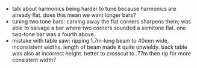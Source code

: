 * talk about harmonics being harder to tune because harmonics are already flat. does this mean we want longer bars?
* tuning two tone bars: carving away the flat corners sharpens them; was able to salvage a bar where two corners sounded a semitone flat. one two-tone bar was a fourth above.
* mistake with table saw: ripping 1.7m-long beam to 40mm wide, inconsistent widths. length of beam made it quite unwieldy. back table was also at incorrect height. better to crosscut to .77m then rip for more consistent width?